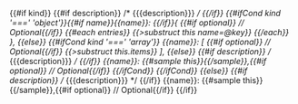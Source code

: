 {{#if kind}}
{{#if description}}
/* {{{description}}} */
{{/if}}
{{#ifCond kind '===' 'object'}}{{#if name}}{{name}}: {{/if}}{ {{#if optional}} // Optional{{/if}}
{{#each entries}}
  {{>substruct this name=@key}}
{{/each}}
},
{{else}}
{{#ifCond kind '===' 'array'}}
{{name}}: [ {{#if optional}} // Optional{{/if}}
  {{>substruct this.items}}
],
{{else}}
{{#if description}}
/* {{{description}}} */
{{/if}}
{{name}}: {{#sample this}}{{/sample}},{{#if optional}} // Optional{{/if}}
{{/ifCond}}
{{/ifCond}}
{{else}}
{{#if description}}
/* {{{description}}} */
{{/if}}
{{name}}: {{#sample this}}{{/sample}},{{#if optional}} // Optional{{/if}}
{{/if}}
